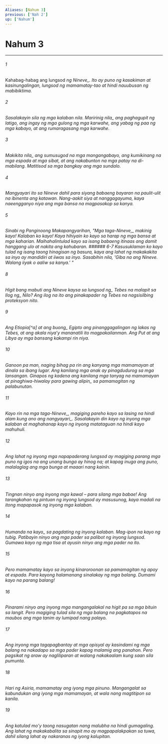 ```yaml
---
Aliases: [Nahum 3]
previous: ['Nah 2']
up: ['Nahum']
---
```

# Nahum 3

***






















###### 1 










Kahabag-habag ang lungsod <i class="trans-change">ng Nineve_. Ito ay puno ng kasakiman at kasinungalingan, lungsod ng mamamatay-tao at hindi nauubusan ng mabibiktima. 





















###### 2 










<i class="trans-change">Sasalakayin sila ng mga kalaban nila. Maririnig nila_ ang paghagupit ng latigo, ang ingay ng mga gulong ng mga karwahe, ang yabag ng paa ng mga kabayo, at ang rumaragasang mga karwahe. 





















###### 3 










<i class="trans-change">Makikita nila_ ang sumusugod na mga mangangabayo, ang kumikinang na mga espada at mga sibat, at ang nakabunton na mga patay na di-mabilang. Matitisod sa mga bangkay ang mga sundalo. 





















###### 4 










Mangyayari ito sa Nineve dahil para siyang babaeng bayaran na paulit-ulit na ibinenta ang katawan. Nang-aakit siya at nanggagayuma, kaya naeengganyo niya ang mga bansa na magpasakop sa kanya. 





















###### 5 










Sinabi ng Panginoong Makapangyarihan, "<i class="trans-change">Mga taga-Nineve,_ makinig kayo! Kalaban ko kayo! Kaya hihiyain ko kayo sa harap ng mga bansa at mga kaharian. Maihahalintulad kayo sa isang babaeng itinaas ang damit hanggang ulo at nakita ang kahubaran. ###### 6-7 Kasusuklaman ko kayo tulad ng isang taong hinagisan ng basura, kaya ang lahat ng makakakita sa inyo ay mandidiri at iiwas sa inyo. Sasabihin nila, 'Giba na ang Nineve. Walang iiyak o aaliw sa kanya.' " 





















###### 8 










Higit bang mabuti ang Nineve kaysa sa <i class="trans-change">lungsod ng_ Tebes na malapit sa <i class="trans-change">Ilog ng_ Nilo? Ang ilog na ito ang pinakapader ng Tebes na nagsisilbing proteksyon nito. 





















###### 9 










Ang Etiopia[^a] at ang <i class="trans-change">buong_ Egipto ang pinanggagalingan ng lakas ng Tebes, at ang akala niyaʼy mananatili ito magpakailanman. Ang Put at ang Libya ay mga bansang kakampi rin niya. 





















###### 10 










Ganoon pa man, naging bihag pa rin ang kanyang mga mamamayan at dinala sa ibang lugar. Ang kanilang mga anak ay pinagdudurog sa mga lansangan. Ginapos ng kadena ang kanilang mga tanyag na mamamayan at pinaghiwa-hiwalay <i class="trans-change">para gawing alipin_ sa pamamagitan ng palabunutan. 





















###### 11 










Kayo rin <i class="trans-change">na mga taga-Nineve_, magiging pareho kayo sa lasing <i class="trans-change">na hindi alam kung ano ang nangyayari_. Sasalakayin din kayo ng inyong mga kalaban at maghahanap kayo ng inyong matataguan na hindi kayo mahuhuli. 





















###### 12 










Ang lahat ng inyong mga napapaderang lungsod ay magiging parang mga puno ng igos na ang unang bunga ay hinog na; at kapag inuga ang puno, malalaglag ang mga bunga at maaari nang kainin. 





















###### 13 










Tingnan ninyo ang inyong mga kawal – para silang mga babae! Ang tarangkahan ng pintuan ng inyong lungsod ay masusunog, kaya madali na itong mapapasok ng inyong mga kalaban. 





















###### 14 










<i class="trans-change">Humanda na kayo_ sa pagdating ng inyong kalaban. Mag-ipon na kayo ng tubig. Patibayin ninyo ang mga pader sa palibot ng inyong lungsod. Gumawa kayo ng mga tisa at ayusin ninyo ang mga pader na ito. 





















###### 15 










Pero mamamatay kayo sa inyong kinaroroonan sa pamamagitan ng apoy at espada. Para kayong halamanang sinalakay ng mga balang. Dumami kayo na parang balang! 





















###### 16 










Pinarami ninyo ang inyong mga mangangalakal na higit pa sa mga bituin sa langit. Pero magiging tulad sila ng mga balang na pagkatapos na maubos ang mga tanim ay lumipad nang palayo. 





















###### 17 










Ang inyong mga tagapagbantay at mga opisyal ay kasindami ng mga balang na nakadapo sa mga pader kapag malamig ang panahon. Pero pagsikat ng araw ay nagliliparan at walang nakakaalam kung saan sila pumunta. 





















###### 18 










Hari ng Asiria, mamamatay ang iyong mga pinuno. Mangangalat sa kabundukan ang iyong mga mamamayan, at wala nang magtitipon sa kanila. 





















###### 19 










Ang katulad moʼy taong nasugatan nang malubha na hindi gumagaling. Ang lahat ng makakabalita sa sinapit mo ay magpapalakpakan sa tuwa, dahil silang lahat ay nakaranas ng iyong kalupitan.
